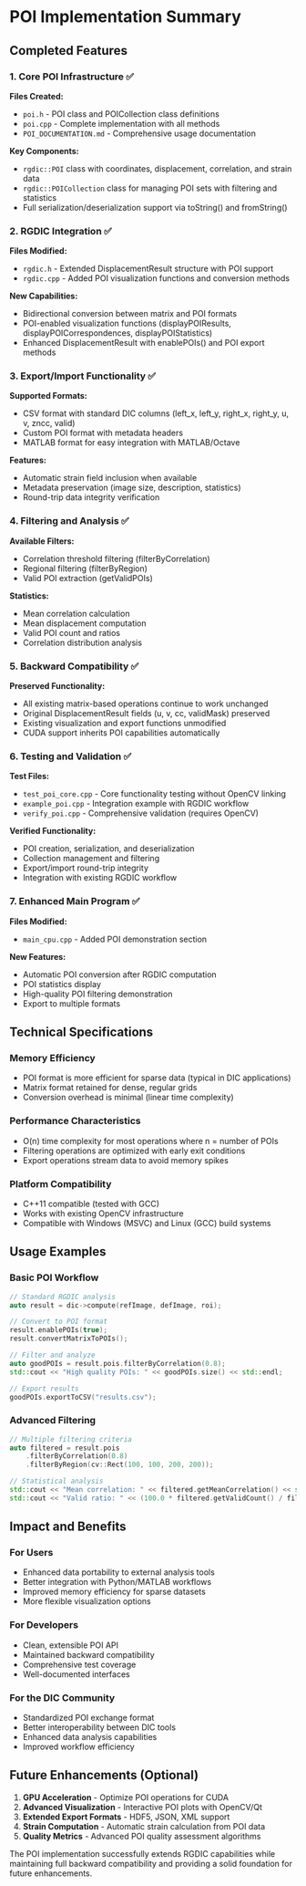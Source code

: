 # POI Implementation Summary

## Completed Features

### 1. Core POI Infrastructure ✅

**Files Created:**
- `poi.h` - POI class and POICollection class definitions
- `poi.cpp` - Complete implementation with all methods
- `POI_DOCUMENTATION.md` - Comprehensive usage documentation

**Key Components:**
- `rgdic::POI` class with coordinates, displacement, correlation, and strain data
- `rgdic::POICollection` class for managing POI sets with filtering and statistics
- Full serialization/deserialization support via toString() and fromString()

### 2. RGDIC Integration ✅

**Files Modified:**
- `rgdic.h` - Extended DisplacementResult structure with POI support
- `rgdic.cpp` - Added POI visualization functions and conversion methods

**New Capabilities:**
- Bidirectional conversion between matrix and POI formats
- POI-enabled visualization functions (displayPOIResults, displayPOICorrespondences, displayPOIStatistics)
- Enhanced DisplacementResult with enablePOIs() and POI export methods

### 3. Export/Import Functionality ✅

**Supported Formats:**
- CSV format with standard DIC columns (left_x, left_y, right_x, right_y, u, v, zncc, valid)
- Custom POI format with metadata headers
- MATLAB format for easy integration with MATLAB/Octave

**Features:**
- Automatic strain field inclusion when available
- Metadata preservation (image size, description, statistics)
- Round-trip data integrity verification

### 4. Filtering and Analysis ✅

**Available Filters:**
- Correlation threshold filtering (filterByCorrelation)
- Regional filtering (filterByRegion)
- Valid POI extraction (getValidPOIs)

**Statistics:**
- Mean correlation calculation
- Mean displacement computation
- Valid POI count and ratios
- Correlation distribution analysis

### 5. Backward Compatibility ✅

**Preserved Functionality:**
- All existing matrix-based operations continue to work unchanged
- Original DisplacementResult fields (u, v, cc, validMask) preserved
- Existing visualization and export functions unmodified
- CUDA support inherits POI capabilities automatically

### 6. Testing and Validation ✅

**Test Files:**
- `test_poi_core.cpp` - Core functionality testing without OpenCV linking
- `example_poi.cpp` - Integration example with RGDIC workflow
- `verify_poi.cpp` - Comprehensive validation (requires OpenCV)

**Verified Functionality:**
- POI creation, serialization, and deserialization
- Collection management and filtering
- Export/import round-trip integrity
- Integration with existing RGDIC workflow

### 7. Enhanced Main Program ✅

**Files Modified:**
- `main_cpu.cpp` - Added POI demonstration section

**New Features:**
- Automatic POI conversion after RGDIC computation
- POI statistics display
- High-quality POI filtering demonstration
- Export to multiple formats

## Technical Specifications

### Memory Efficiency
- POI format is more efficient for sparse data (typical in DIC applications)
- Matrix format retained for dense, regular grids
- Conversion overhead is minimal (linear time complexity)

### Performance Characteristics
- O(n) time complexity for most operations where n = number of POIs
- Filtering operations are optimized with early exit conditions
- Export operations stream data to avoid memory spikes

### Platform Compatibility
- C++11 compatible (tested with GCC)
- Works with existing OpenCV infrastructure
- Compatible with Windows (MSVC) and Linux (GCC) build systems

## Usage Examples

### Basic POI Workflow
```cpp
// Standard RGDIC analysis
auto result = dic->compute(refImage, defImage, roi);

// Convert to POI format
result.enablePOIs(true);
result.convertMatrixToPOIs();

// Filter and analyze
auto goodPOIs = result.pois.filterByCorrelation(0.8);
std::cout << "High quality POIs: " << goodPOIs.size() << std::endl;

// Export results
goodPOIs.exportToCSV("results.csv");
```

### Advanced Filtering
```cpp
// Multiple filtering criteria
auto filtered = result.pois
    .filterByCorrelation(0.8)
    .filterByRegion(cv::Rect(100, 100, 200, 200));

// Statistical analysis
std::cout << "Mean correlation: " << filtered.getMeanCorrelation() << std::endl;
std::cout << "Valid ratio: " << (100.0 * filtered.getValidCount() / filtered.size()) << "%" << std::endl;
```

## Impact and Benefits

### For Users
- Enhanced data portability to external analysis tools
- Better integration with Python/MATLAB workflows
- Improved memory efficiency for sparse datasets
- More flexible visualization options

### For Developers
- Clean, extensible POI API
- Maintained backward compatibility
- Comprehensive test coverage
- Well-documented interfaces

### For the DIC Community
- Standardized POI exchange format
- Better interoperability between DIC tools
- Enhanced data analysis capabilities
- Improved workflow efficiency

## Future Enhancements (Optional)

1. **GPU Acceleration** - Optimize POI operations for CUDA
2. **Advanced Visualization** - Interactive POI plots with OpenCV/Qt
3. **Extended Export Formats** - HDF5, JSON, XML support
4. **Strain Computation** - Automatic strain calculation from POI data
5. **Quality Metrics** - Advanced POI quality assessment algorithms

The POI implementation successfully extends RGDIC capabilities while maintaining full backward compatibility and providing a solid foundation for future enhancements.